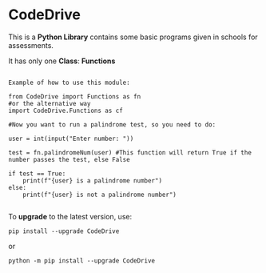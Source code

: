 # CodeDrive

This is a **Python Library** contains some basic programs given in schools for assessments.

It has only one **Class**: **Functions**


```

Example of how to use this module:

from CodeDrive import Functions as fn
#or the alternative way
import CodeDrive.Functions as cf

#Now you want to run a palindrome test, so you need to do:

user = int(input("Enter number: "))

test = fn.palindromeNum(user) #This function will return True if the number passes the test, else False

if test == True:
    print(f"{user} is a palindrome number")
else:
    print(f"{user} is not a palindrome number")


```

To **upgrade** to the latest version, use:

```
pip install --upgrade CodeDrive
```

or 

```
python -m pip install --upgrade CodeDrive
```
